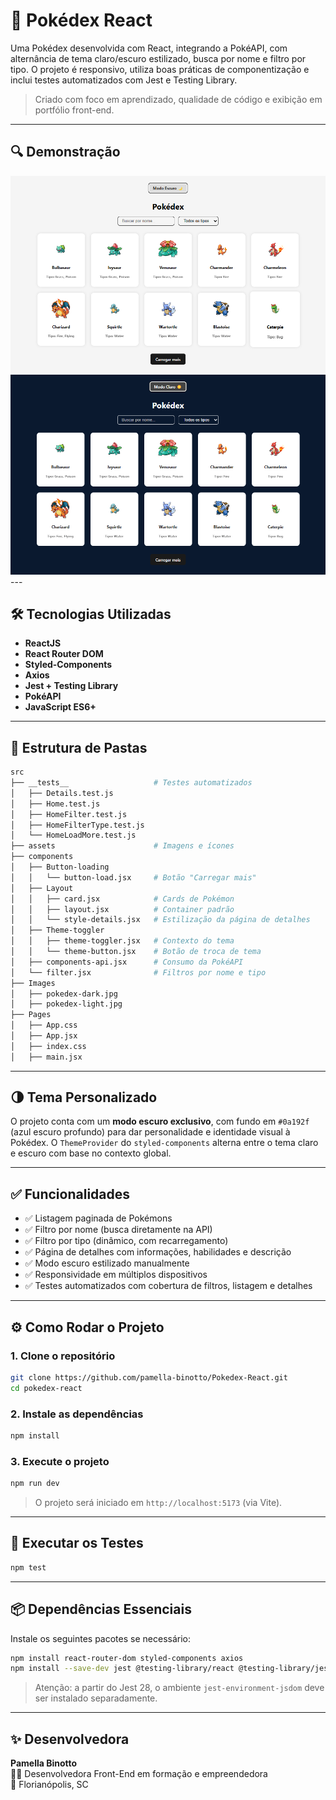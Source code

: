 # 📘 Pokédex React

Uma Pokédex desenvolvida com React, integrando a PokéAPI, com alternância de tema claro/escuro estilizado, busca por nome e filtro por tipo. O projeto é responsivo, utiliza boas práticas de componentização e inclui testes automatizados com Jest e Testing Library.

> Criado com foco em aprendizado, qualidade de código e exibição em portfólio front-end.

---

## 🔍 Demonstração

<img src="./src/images/pokedex-light.png" alt="layout no modo claro"/>
<img src="./src/images/pokedex-dark.png" alt="layout no modo escuro"/>
---

## 🛠️ Tecnologias Utilizadas

- **ReactJS**
- **React Router DOM**
- **Styled-Components**
- **Axios**
- **Jest + Testing Library**
- **PokéAPI**
- **JavaScript ES6+**

---

## 📁 Estrutura de Pastas

```bash
src
├── __tests__                   # Testes automatizados
│   ├── Details.test.js
│   ├── Home.test.js
│   ├── HomeFilter.test.js
│   ├── HomeFilterType.test.js
│   └── HomeLoadMore.test.js
├── assets                      # Imagens e ícones
├── components
│   ├── Button-loading
│   │   └── button-load.jsx     # Botão "Carregar mais"
│   ├── Layout
│   │   ├── card.jsx            # Cards de Pokémon
│   │   ├── layout.jsx          # Container padrão
│   │   └── style-details.jsx   # Estilização da página de detalhes
│   ├── Theme-toggler
│   │   ├── theme-toggler.jsx   # Contexto do tema
│   │   └── theme-button.jsx    # Botão de troca de tema
│   ├── components-api.jsx      # Consumo da PokéAPI
│   └── filter.jsx              # Filtros por nome e tipo
├── Images
│   ├── pokedex-dark.jpg
│   ├── pokedex-light.jpg
├── Pages
│   ├── App.css
│   ├── App.jsx
│   ├── index.css
│   ├── main.jsx

```

---

## 🌗 Tema Personalizado

O projeto conta com um **modo escuro exclusivo**, com fundo em `#0a192f` (azul escuro profundo) para dar personalidade e identidade visual à Pokédex. O `ThemeProvider` do `styled-components` alterna entre o tema claro e escuro com base no contexto global.

---

## ✅ Funcionalidades

- ✅ Listagem paginada de Pokémons
- ✅ Filtro por nome (busca diretamente na API)
- ✅ Filtro por tipo (dinâmico, com recarregamento)
- ✅ Página de detalhes com informações, habilidades e descrição
- ✅ Modo escuro estilizado manualmente
- ✅ Responsividade em múltiplos dispositivos
- ✅ Testes automatizados com cobertura de filtros, listagem e detalhes

---

## ⚙️ Como Rodar o Projeto

### 1. Clone o repositório

```bash
git clone https://github.com/pamella-binotto/Pokedex-React.git
cd pokedex-react
```

### 2. Instale as dependências

```bash
npm install
```

### 3. Execute o projeto

```bash
npm run dev
```

> O projeto será iniciado em `http://localhost:5173` (via Vite).

---

## 🧪 Executar os Testes

```bash
npm test
```

---

## 📦 Dependências Essenciais

Instale os seguintes pacotes se necessário:

```bash
npm install react-router-dom styled-components axios
npm install --save-dev jest @testing-library/react @testing-library/jest-dom @testing-library/user-event jest-environment-jsdom
```

> Atenção: a partir do Jest 28, o ambiente `jest-environment-jsdom` deve ser instalado separadamente.

---

## ✨ Desenvolvedora

**Pamella Binotto**  
👩‍💻 Desenvolvedora Front-End em formação e empreendedora  
📍 Florianópolis, SC  
